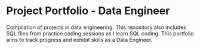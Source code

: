 # Project Portfolio - Data Engineer
Compilation of projects in data engineering. This repository also includes SQL files from practice coding sessions as I learn SQL coding. This portfolio aims to track progress and exhibit skills as a Data Engineer.
